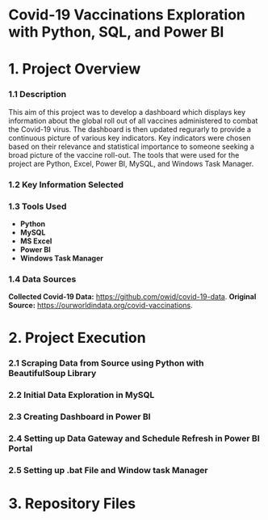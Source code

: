 # Covid-19 Vaccinations Exploration with Python, SQL, and Power BI 

# 1. Project Overview
### 1.1 Description
This aim of this project was to develop a dashboard which displays key information about the global roll out of all vaccines administered to combat the Covid-19 virus. The dashboard is then updated regurarly to provide a continuous picture of various key indicators. Key indicators were chosen based on their relevance and statistical importance to someone seeking a broad picture of the vaccine roll-out. The tools that were used for the project are Python, Excel, Power BI, MySQL, and Windows Task Manager. 

### 1.2 Key Information Selected


### 1.3 Tools Used
* **Python** 
* **MySQL** 
* **MS Excel**  
* **Power BI**  
* **Windows Task Manager**

### 1.4 Data Sources
**Collected Covid-19 Data:** https://github.com/owid/covid-19-data.
**Original Source:** https://ourworldindata.org/covid-vaccinations.

# 2. Project Execution

### 2.1 Scraping Data from Source using Python with BeautifulSoup Library


### 2.2 Initial Data Exploration in MySQL


### 2.3 Creating Dashboard in Power BI


### 2.4 Setting up Data Gateway and Schedule Refresh in Power BI Portal


### 2.5 Setting up .bat File and Window task Manager




# 3. Repository Files
